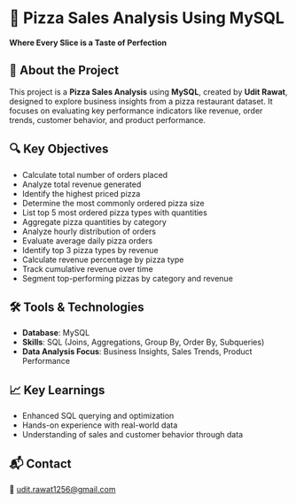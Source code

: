 # 🍕 Pizza Sales Analysis Using MySQL

**Where Every Slice is a Taste of Perfection**

## 📌 About the Project
This project is a **Pizza Sales Analysis** using **MySQL**, created by **Udit Rawat**, designed to explore business insights from a pizza restaurant dataset. It focuses on evaluating key performance indicators like revenue, order trends, customer behavior, and product performance.

## 🔍 Key Objectives
- Calculate total number of orders placed
- Analyze total revenue generated
- Identify the highest priced pizza
- Determine the most commonly ordered pizza size
- List top 5 most ordered pizza types with quantities
- Aggregate pizza quantities by category
- Analyze hourly distribution of orders
- Evaluate average daily pizza orders
- Identify top 3 pizza types by revenue
- Calculate revenue percentage by pizza type
- Track cumulative revenue over time
- Segment top-performing pizzas by category and revenue

## 🛠️ Tools & Technologies
- **Database**: MySQL  
- **Skills**: SQL (Joins, Aggregations, Group By, Order By, Subqueries)  
- **Data Analysis Focus**: Business Insights, Sales Trends, Product Performance

## 📈 Key Learnings
- Enhanced SQL querying and optimization
- Hands-on experience with real-world data
- Understanding of sales and customer behavior through data

## 📬 Contact
📧 udit.rawat1256@gmail.com
